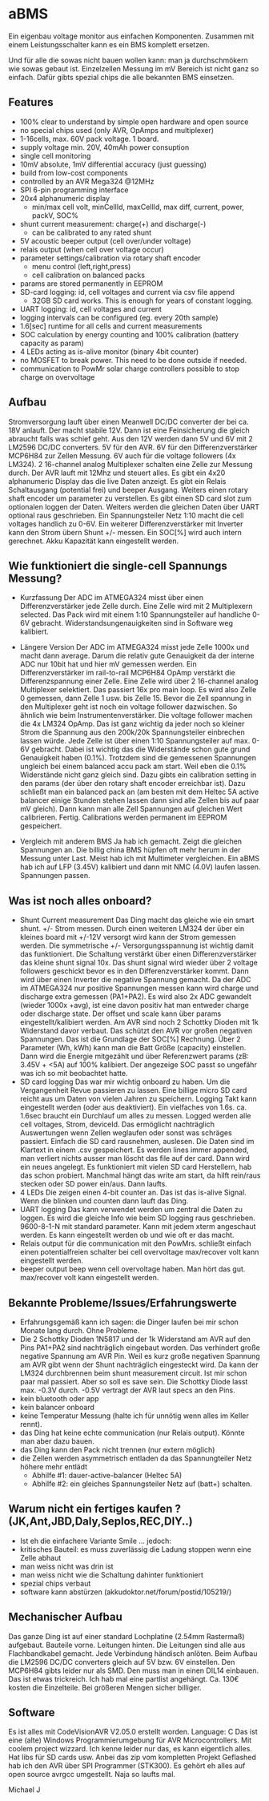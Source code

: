 # aBMS

Ein eigenbau voltage monitor aus einfachen Komponenten.
Zusammen mit einem Leistungsschalter kann es ein BMS komplett ersetzen.

Und für alle die sowas nicht bauen wollen kann: man ja durchschmökern wie sowas gebaut ist.
Einzelzellen Messung im mV Bereich ist nicht ganz so einfach.
Dafür gibts spezial chips die alle bekannten BMS einsetzen.
 
## Features
- 100% clear to understand by simple open hardware and open source
- no special chips used (only AVR, OpAmps and multiplexer)
- 1-16cells, max. 60V pack voltage. 1 board.
- supply voltage min. 20V, 40mAh power consuption
- single cell monitoring
- 10mV absolute, 1mV differential accuracy (just guessing)
- build from low-cost components
- controlled by an AVR Mega324 @12MHz
- SPI 6-pin programming interface
- 20x4 alphanumeric display
  - min/max cell volt, minCellId, maxCellId, max diff, current, power, packV, SOC%
- shunt current measurement: charge(+) and discharge(-)
  - can be calibrated to any rated shunt
- 5V acoustic beeper output (cell over/under voltage)
- relais output (when cell over voltage occur)
- parameter settings/calibration via rotary shaft encoder
  - menu control (left,right,press)
  - cell calibration on balanced packs
- params are stored permanently in EEPROM
- SD-card logging: id, cell voltages and current via csv file append
  - 32GB SD card works. This is enough for years of constant logging.
- UART logging: id, cell voltages and current
- logging intervals can be configured (eg. every 20th sample)
- 1.6[sec] runtime for all cells and current measurements
- SOC calculation by energy counting and 100% calibration (battery capacity as param)
- 4 LEDs acting as is-alive monitor (binary 4bit counter)
- no MOSFET to break power. This need to be done outside if needed.
- communication to PowMr solar charge controllers possible to stop charge on overvoltage

## Aufbau
  Stromversorgung lauft über einen Meanwell DC/DC converter der bei ca. 18V anlauft.
  Der macht stabile 12V.
  Dann ist eine Feinsicherung die gleich abraucht falls was schief geht.
  Aus den 12V werden dann 5V und 6V mit 2 LM2596 DC/DC converters.
  5V für den AVR. 6V für den Differenzverstärker MCP6H84 zur Zellen Messung.
  6V auch für die voltage followers (4x LM324).
  2 16-channel analog Multiplexer schalten eine Zelle zur Messung durch.
  Der AVR lauft mit 12Mhz und steuert alles.
  Es gibt ein 4x20 alphanumeric Display das die live Daten anzeigt.
  Es gibt ein Relais Schaltausgang (potential frei) und beeper Ausgang.
  Weiters einen rotary shaft encoder um parameter zu verstellen.
  Es gibt einen SD card slot zum optionalen loggen der Daten.
  Weiters werden die gleichen Daten über UART optional raus geschrieben.
  Ein Spannungsteiler Netz 1:10 macht die cell voltages handlich zu 0-6V.
  Ein weiterer Differenzverstärker mit Inverter kann den Strom übern Shunt +/- messen.
  Ein SOC[%] wird auch intern gerechnet. Akku Kapazität kann eingestellt werden.

## Wie funktioniert die single-cell Spannungs Messung?
- Kurzfassung
  Der ADC im ATMEGA324 misst über einen Differenzverstärker jede Zelle durch.
  Eine Zelle wird mit 2 Multiplexern selected.
  Das Pack wird mit einem 1:10 Spannungsteiler auf handliche 0-6V gebracht.
  Widerstandsungenauigkeiten sind in Software weg kalibiert.

- Längere Version
  Der ADC im ATMEGA324 misst jede Zelle 1000x und macht dann average. Darum die relativ gute
  Genauigkeit da der interne ADC nur 10bit hat und hier mV gemessen werden.
  Ein Differenzverstärker im rail-to-rail MCP6H84 OpAmp verstärkt die Differenzspannung einer Zelle.
  Eine Zelle wird über 2 16-channel analog Multiplexer selektiert.
  Das passiert 16x pro main loop. Es wird also Zelle 0 gemessen, dann Zelle 1 usw. bis Zelle 15.
  Bevor die Zell spannung in den Multiplexer geht ist noch ein voltage follower dazwischen.
  So ähnlich wie beim Instrumentenverstärker. Die voltage follower machen die 4x LM324 OpAmp.
  Das ist ganz wichtig da jeder noch so kleiner Strom die Spannung aus den 200k/20k Spannungsteiler
  einbrechen lassen würde.
  Jede Zelle ist über einen 1:10 Spannungsteiler auf max. 0-6V gebracht.
  Dabei ist wichtig das die Widerstände schon gute grund Genauigkeit haben (0.1%).
  Trotzdem sind die gemessenen Spannungen ungleich bei einem balanced accu pack am start.
  Weil eben die 0.1% Widerstände nicht ganz gleich sind.
  Dazu gibts ein calibration setting in den params (der über den rotary shaft encoder erreichbar ist).
  Dazu schließt man ein balanced pack an (am besten mit dem Heltec 5A active balancer einige Stunden stehen lassen
  dann sind alle Zellen bis auf paar mV gleich). Dann kann man alle Zell Spannungen auf gleichen
  Wert calibrieren. Fertig. Calibrations werden permanent im EEPROM gespeichert.

- Vergleich mit anderem BMS
  Ja hab ich gemacht. Zeigt die gleichen Spannungen an. Die billig china BMS hüpfen oft mehr herum in der Messung unter Last.
  Meist hab ich mit Multimeter vergleichen.
  Ein aBMS hab ich auf LFP (3.45V) kalibiert und dann mit NMC (4.0V) laufen lassen. Spannungen passen.

## Was ist noch alles onboard?
- Shunt Current measurement
  Das Ding macht das gleiche wie ein smart shunt. +/- Strom messen.
  Durch einen weiteren LM324 der über ein kleines board mit +/-12V versorgt wird kann der Strom gemessen werden.
  Die symmetrische +/- Versorgungsspannung ist wichtig damit das funktioniert.
  Die Schaltung verstärkt über einen Differenzverstärker das kleine shunt signal 10x.
  Das shunt signal wird wieder über 2 voltage followers geschickt bevor es in den Differenzverstärker kommt.
  Dann wird über einen Inverter die negative Spannung gemacht.
  Da der ADC im ATMEGA324 nur positive Spannungen messen kann wird charge und discharge extra gemessen (PA1+PA2).
  Es wird also 2x ADC gewandelt (wieder 1000x +avg), ist eine davon positiv hat man entweder charge oder discharge state.
  Der offset und scale kann über params eingestellt/kalibiert werden.
  Am AVR sind noch 2 Schottky Dioden mit 1k Widerstand davor verbaut. Das schützt den AVR vor großen negativen Spannungen.
  Das ist die Grundlage der SOC[%] Rechnung.
  Über 2 Parameter (Wh, kWh) kann man die Batt Größe (capacity) einstellen.
  Dann wird die Energie mitgezählt und über Referenzwert params (zB: 3.45V + <5A) auf 100% kalibiert.
  Der angezeige SOC passt so ungefähr was ich so mit beobachtet hatte.
- SD card logging
  Das war mir wichtig onboard zu haben. Um die Vergangenheit Revue passieren zu lassen.
  Eine billige micro SD card reicht aus um Daten von vielen Jahren zu speichern.
  Logging Takt kann eingestellt werden (oder aus deaktiviert). Ein vielfaches von 1.6s.
  ca. 1.6sec braucht ein Durchlauf um alles zu messen.
  Logged werden alle cell voltages, Strom, deviceId.
  Das ermöglicht nachträglich Auswertungen wenn Zellen weglaufen oder sonst was schräges passiert.
  Einfach die SD card rausnehmen, auslesen. Die Daten sind im Klartext in einem .csv gespeichert.
  Es werden lines immer appended, man verliert nichts ausser man löscht das file auf der card. Dann wird ein neues angelegt.
  Es funktioniert mit vielen SD card Herstellern, hab das schon probiert.
  Manchmal hängt das write am start, da hilft rein/raus stecken oder SD power ein/aus. Dann laufts.
- 4 LEDs
  Die zeigen einen 4-bit counter an.
  Das ist das is-alive Signal. Wenn die blinken und counten dann lauft das Ding.
- UART logging
  Das kann verwendet werden um zentral die Daten zu loggen.
  Es wird die gleiche Info wie beim SD logging raus geschrieben.
  9600-8-1-N mit standard parameter. Kann mit jedem xterm angeschaut werden.
  Es kann eingestellt werden ob und wie oft er das macht.
- Relais output
  für die communication mit den PowMrs.
  schließt einfach einen potentialfreien schalter bei cell overvoltage
  max/recover volt kann eingestellt werden.
- beeper output
  beep wenn cell overvoltage haben. Man hört das gut.
  max/recover volt kann eingestellt werden.

## Bekannte Probleme/Issues/Erfahrungswerte
- Erfahrungsgemäß kann ich sagen: die Dinger laufen bei mir schon Monate lang durch. Ohne Probleme.
- Die 2 Schottky Dioden 1N5817 und der 1k Widerstand am AVR auf den Pins PA1+PA2 sind nachträglich eingebaut worden.
  Das verhindert große negative Spannung am AVR Pin.
  Weil es kurz große negativen Spannung am AVR gibt wenn der Shunt nachträglich eingesteckt wird.
  Da kann der LM324 durchbrennen beim shunt measurement circuit. Ist mir schon paar mal passiert.
  Aber so soll es save sein.
  Die Schottky Diode lasst max. -0.3V durch. -0.5V vertragt der AVR laut specs an den Pins.
- kein bluetooth oder app
- kein balancer onboard
- keine Temperatur Messung (halte ich für unnötig wenn alles im Keller rennt).
- das Ding hat keine echte communication (nur Relais output). Könnte man aber dazu bauen.
- das Ding kann den Pack nicht trennen (nur extern möglich)
- die Zellen werden asymmetrisch entladen da das Spannungteiler Netz höhere mehr entlädt
  - Abhilfe #1: dauer-active-balancer (Heltec 5A)
  - Abhilfe #2: ein gleiches Spannungsteiler Netz auf (batt+) schalten.

## Warum nicht ein fertiges kaufen ? (JK,Ant,JBD,Daly,Seplos,REC,DIY..)
- Ist eh die einfachere Variante Smile ... jedoch:
- kritisches Bauteil: es muss zuverlässig die Ladung stoppen wenn eine Zelle abhaut
- man weiss nicht was drin ist
- man weiss nicht wie die Schaltung dahinter funktioniert
- spezial chips verbaut
- software kann abstürzen (akkudoktor.net/forum/postid/105219/)

## Mechanischer Aufbau
  Das ganze Ding ist auf einer standard Lochplatine (2.54mm Rastermaß) aufgebaut.
  Bauteile vorne. Leitungen hinten.
  Die Leitungen sind alle aus Flachbandkabel gemacht.
  Jede Verbindung händisch anlöten.
  Beim Aufbau die LM2596 DC/DC converters gleich auf 5V bzw. 6V einstellen.
  Den MCP6H84 gibts leider nur als SMD. Den muss man in einen DIL14 einbauen. Das ist etwas trickreich.
  Ich hab mal eine partlist angehängt. Ca. 130€ kosten die Einzelteile. Bei größeren Mengen sicher billiger.


## Software
  Es ist alles mit CodeVisionAVR V2.05.0 erstellt worden. Language: C
  Das ist eine (alte) Windows Programmierumgebung für AVR Microcontrollers. Mit coolem project wizzard.
  Ich kenne leider nur das, es kann eigentlich alles. Hat libs für SD cards usw.
  Anbei das zip vom kompletten Projekt
  Geflashed hab ich den AVR über SPI Programmer (STK300).
  Es gehört eh alles auf open source avrgcc umgestellt. Naja so laufts mal.

Michael J
